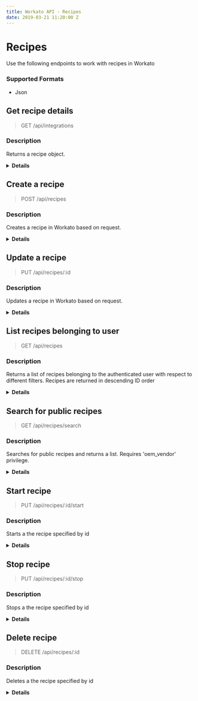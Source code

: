 ```yaml
---
title: Workato API - Recipes
date: 2019-03-21 11:20:00 Z
---
```


# Recipes
Use the following endpoints to work with recipes in Workato

### Supported Formats
* Json

## Get recipe details

> GET /api/integrations 

### Description
Returns a recipe object.

<details> <summary><b>Details</b></summary>

### Parameters
<table class="unchanged rich-diff-level-one" text-align ="center">
  <thead>
    <tr>
        <th width='20%'>Parameter name</th>
        <th width='80%'>Description</th>
    </tr>
  </thead>
  <tbody>
  <tr>
    <td width =200 > <b>id</b> <br>required</td>
    <td> 
    Recipe ID 
    <br>
    <b>Validations:</b> <br>
    <ul>
    <li>Must be number</li>
    </ul>
    </td>
  </tr>
  </tbody>
</table>

### Responses
<table class="unchanged rich-diff-level-one" text-align ="center">
  <thead>
    <tr>
        <th width='20%'>Code</th>
        <th width='80%'>Description</th>
    </tr>
  </thead>
  <tbody>
  <tr>
    <td width =200 > <kbd>200</kbd> </td>
    <td> Success </td>
  </tr>
  <tr>
    <td width =200 > <kbd>401</kbd> </td>
    <td> Unauthorized </td>
  </tr>
  <tr>
    <td width =200 > <kbd>404</kbd> </td>
    <td> Not found </td>
  </tr>
  <tr>
    <td width =200 > <kbd>500</kbd> </td>
    <td> Server error </td>
  </tr>
  </tbody>
</table>

### Examples

#### Success: 200
```json
GET /api/recipes/48
200
{
  "id": 48,
  "user_id": 36,
  "name": "Recipe 48",
  "created_at": "2015-05-26T22:53:36.904Z",
  "updated_at": "2015-05-26T22:53:36.904Z",
  "copy_count": 1,
  "trigger_application": "custom_adapter",
  "action_applications": [
    "custom_adapter"
  ],
  "applications": [
    "custom_adapter"
  ],
  "description": "Recipe description 48",
  "parameters_schema": [
    {
      "label": "Status",
      "name": "status",
      "type": "string",
      "control_type": "text",
      "hint": "new/completed etc"
    }
  ],
  "running": false,
  "job_succeeded_count": 0,
  "job_failed_count": 0,
  "last_run_at": null,
  "config": [
    {
      "keyword": "application",
      "provider": "custom_adapter",
      "name": "custom_adapter",
      "account_id": 7
    }
  ],
  "author_name": "Test User36"
}
```

#### Not found: 404
```json
GET /api/recipes/100500
404
{
  "message": "Not found"
}
```

</details>

## Create a recipe

> POST /api/recipes 

### Description
Creates a recipe in Workato based on request.

<details> <summary><b>Details</b></summary>

### Parameters
<table class="unchanged rich-diff-level-one" text-align ="center">
  <thead>
    <tr>
        <th width='20%'>Parameter name</th>
        <th width='80%'>Description</th>
    </tr>
  </thead>
  <tbody>
  <tr>
    <td width =200 > <b>recipe</b> <br>optional</td>
    <td> 
    <b>Validations:</b> <br>
    <ul>
    <li>Must be a hash</li>
    </ul>
    </td>
  </tr>
  <tr>
    <td width =200 > <b>recipe[name]</b> <br>optional</td>
    <td> 
    Name of the recipe
    <br>
    <b>Validations:</b> <br>
    <ul>
    <li>Must be a string</li>
    </ul>
    </td>
  </tr>
  <tr>
    <td width =200 > <b>recipe[code]</b> <br>optional</td>
    <td> 
    JSON string representing the recipe lines
    <br>
    <b>Validations:</b> <br>
    <ul>
    <li>Must be a string</li>
    </ul>
    </td>
  </tr>
  <tr>
    <td width =200 > <b>recipe[config]</b> <br>optional</td>
    <td> 
    JSON string representing the connection lines
    <br>
    <b>Validations:</b> <br>
    <ul>
    <li>Must be a string</li>
    </ul>
    </td>
  </tr>
  </tbody>
</table>

### Responses
<table class="unchanged rich-diff-level-one" text-align ="center">
  <thead>
    <tr>
        <th width='20%'>Code</th>
        <th width='80%'>Description</th>
    </tr>
  </thead>
  <tbody>
  <tr>
    <td width =200 > <kbd>200</kbd> </td>
    <td> Success </td>
  </tr>
  <tr>
    <td width =200 > <kbd>401</kbd> </td>
    <td> Unauthorized </td>
  </tr>
  <tr>
    <td width =200 > <kbd>500</kbd> </td>
    <td> Server error </td>
  </tr>
  </tbody>
</table>

### Examples

#### Success: 200
```json
POST /api/recipes
{
  "name": "Send mail",
  "code": "{\"number\":0,\"provider\":\"clock\",\"name\":\"timer\",\"as\":\"timer\",\"keyword\":\"trigger\",\"dynamicPickListSelection\":{},\"toggleCfg\":{},\"input\":{\"interval\":\"5\",\"start_at\":\"\"},\"block\":[{\"number\":1,\"provider\":\"email\",\"name\":\"send_mail\",\"as\":\"send_mail\",\"keyword\":\"action\",\"dynamicPickListSelection\":{},\"toggleCfg\":{},\"input\":{},\"uuid\":\"cd865246-ece7-4188-845e-33d021664be3\"}],\"uuid\":\"c4b0778d-5a23-4c52-a5bb-4a99ae5d25ae\"}",
  "config": "[{\"keyword\":\"application\",\"name\":\"clock\",\"provider\":\"clock\"},{\"keyword\":\"application\",\"name\":\"email\",\"provider\":\"email\"}]"
}
200
{
  "success": true,
  "id": 116
}
```

</details>

## Update a recipe

> PUT /api/recipes/:id 

### Description
Updates a recipe in Workato based on request.

<details> <summary><b>Details</b></summary>

### Parameters
<table class="unchanged rich-diff-level-one" text-align ="center">
  <thead>
    <tr>
        <th width='20%'>Parameter name</th>
        <th width='80%'>Description</th>
    </tr>
  </thead>
  <tbody>
  <tr>
    <td width =200 > <b>id</b> <br>required</td>
    <td> 
    Recipe ID
    <br>
    <b>Validations:</b> <br>
    <ul>
    <li>Must be a number</li>
    </ul>
    </td>
  </tr>
  <tr>
    <td width =200 > <b>recipe</b> <br>optional</td>
    <td> 
    <b>Validations:</b> <br>
    <ul>
    <li>Must be a Hash</li>
    </ul>
    </td>
  </tr>
    <tr>
    <td width =200 > <b>recipe[name]</b> <br>optional</td>
    <td> 
    Name of the recipe
    <br>
    <b>Validations:</b> <br>
    <ul>
    <li>Must be a string</li>
    </ul>
    </td>
  </tr>
  <tr>
    <td width =200 > <b>recipe[code]</b> <br>optional</td>
    <td> 
    JSON string representing the recipe lines
    <br>
    <b>Validations:</b> <br>
    <ul>
    <li>Must be a string</li>
    </ul>
    </td>
  </tr>
  <tr>
    <td width =200 > <b>recipe[config]</b> <br>optional</td>
    <td> 
    JSON string representing the connection lines
    <br>
    <b>Validations:</b> <br>
    <ul>
    <li>Must be a string</li>
    </ul>
    </td>
  </tr>
  </tbody>
</table>

### Responses
<table class="unchanged rich-diff-level-one" text-align ="center">
  <thead>
    <tr>
        <th width='20%'>Code</th>
        <th width='80%'>Description</th>
    </tr>
  </thead>
  <tbody>
  <tr>
    <td width =200 > <kbd>200</kbd> </td>
    <td> Success </td>
  </tr>
  <tr>
    <td width =200 > <kbd>401</kbd> </td>
    <td> Unauthorized </td>
  </tr>
  <tr>
    <td width =200 > <kbd>404</kbd> </td>
    <td> Not found </td>
  </tr>
  <tr>
    <td width =200 > <kbd>500</kbd> </td>
    <td> Server error </td>
  </tr>
  </tbody>
</table>

### Examples

#### Success: 200
```json
PUT /api/recipes/1
{
  "name": "Send mail",
  "code": "{\"number\":0,\"provider\":\"clock\",\"name\":\"timer\",\"as\":\"timer\",\"keyword\":\"trigger\",\"dynamicPickListSelection\":{},\"toggleCfg\":{},\"input\":{\"interval\":\"5\",\"start_at\":\"\"},\"block\":[{\"number\":1,\"provider\":\"email\",\"name\":\"send_mail\",\"as\":\"send_mail\",\"keyword\":\"action\",\"dynamicPickListSelection\":{},\"toggleCfg\":{},\"input\":{},\"uuid\":\"cd865246-ece7-4188-845e-33d021664be3\"}],\"uuid\":\"c4b0778d-5a23-4c52-a5bb-4a99ae5d25ae\"}",
  "config": "[{\"keyword\":\"application\",\"name\":\"clock\",\"provider\":\"clock\"},{\"keyword\":\"application\",\"name\":\"email\",\"provider\":\"email\"}]"
}
200
{
  "success": true
}
```

```json
PUT /api/recipes/2

200
{
  "success": false,
  "errors": {
    "running": [
      "can't modify running recipe"
    ]
  }
}
```

</details>

## List recipes belonging to user

> GET /api/recipes 

### Description
Returns a list of recipes belonging to the authenticated user with respect to different filters. Recipes are returned in descending ID order

<details> <summary><b>Details</b></summary>

### Parameters
<table class="unchanged rich-diff-level-one" text-align ="center">
  <thead>
    <tr>
        <th width='20%'>Parameter name</th>
        <th width='80%'>Description</th>
    </tr>
  </thead>
  <tbody>
  <tr>
    <td width =200 > <b>adapter_names_any</b> <br>optional</td>
    <td> 
    List of adapters names. Resulting recipes should use at least one of given adapters
    <b>Validations:</b> <br>
    <ul>
    <li>Must be a string</li>
    </ul>
    </td>
  </tr>
  <tr>
    <td width =200 > <b>adapter_names_all</b> <br>optional</td>
    <td> 
    List of adapters names. Resulting recipes should use all of given adapters
    <br>
    <b>Validations:</b> <br>
    <ul>
    <li>Must be a String</li>
    </ul>
    </td>
  </tr>
    <tr>
    <td width =200 > <b>active</b> <br>optional</td>
    <td> 
    Is flow runnig. 'true' - running, 'false' - stopped, all recipes otherwise
    <br>
    <b>Validations:</b> <br>
    <ul>
    <li>Must be a string</li>
    </ul>
    </td>
  </tr>
  <tr>
    <td width =200 > <b>since_id</b> <br>optional</td>
    <td> 
    Find recipes with ID less than given
    <br>
    <b>Validations:</b> <br>
    <ul>
    <li>Must be a number</li>
    </ul>
    </td>
  </tr>
  <tr>
    <td width =200 > <b>order</b> <br>optional</td>
    <td> 
    Set ordering method or default if blank. Possible options: activity
    <br>
    <b>Validations:</b> <br>
    <ul>
    <li>Must be a string</li>
    </ul>
    </td>
  </tr>
  </tbody>
</table>

### Responses
<table class="unchanged rich-diff-level-one" text-align ="center">
  <thead>
    <tr>
        <th width='20%'>Code</th>
        <th width='80%'>Description</th>
    </tr>
  </thead>
  <tbody>
  <tr>
    <td width =200 > <kbd>200</kbd> </td>
    <td> Success </td>
  </tr>
  <tr>
    <td width =200 > <kbd>401</kbd> </td>
    <td> Unauthorized </td>
  </tr>
  <tr>
    <td width =200 > <kbd>500</kbd> </td>
    <td> Server error </td>
  </tr>
  </tbody>
</table>

### Examples

#### Success: 200
```json
GET /api/recipes?active=false
200
{
  "items": [
    {
      "id": 10,
      "user_id": 15,
      "name": "Recipe 10",
      "created_at": "2015-05-26T22:53:34.626Z",
      "updated_at": "2015-05-26T22:53:34.626Z",
      "copy_count": 1,
      "trigger_application": null,
      "action_applications": [],
      "applications": [],
      "description": "Recipe description 10",
      "parameters_schema": [],
      "running": false,
      "job_succeeded_count": 1,
      "job_failed_count": 0,
      "last_run_at": null,
      "config": []
    },
    {
      "id": 8,
      "user_id": 15,
      "name": "Recipe 8",
      "created_at": "2015-05-26T22:53:34.577Z",
      "updated_at": "2015-05-26T22:53:34.577Z",
      "copy_count": 1,
      "trigger_application": null,
      "action_applications": [
        "custom_adapter"
      ],
      "applications": [
        "custom_adapter"
      ],
      "description": "Recipe description 8",
      "parameters_schema": [],
      "running": false,
      "job_succeeded_count": 1,
      "job_failed_count": 0,
      "last_run_at": null,
      "config": []
    }
  ]
}
```

```json
GET /api/recipes?per_page=2
200
{
  "items": [
    {
      "id": 14,
      "user_id": 17,
      "name": "Recipe 14",
      "created_at": "2015-05-26T22:53:34.895Z",
      "updated_at": "2015-05-26T22:53:34.895Z",
      "copy_count": 1,
      "trigger_application": null,
      "action_applications": [],
      "applications": [],
      "description": "Recipe description 14",
      "parameters_schema": [],
      "running": false,
      "job_succeeded_count": 1,
      "job_failed_count": 0,
      "last_run_at": null,
      "config": []
    },
    {
      "id": 13,
      "user_id": 17,
      "name": "Recipe 13",
      "created_at": "2015-05-26T22:53:34.872Z",
      "updated_at": "2015-05-26T22:53:34.872Z",
      "copy_count": 1,
      "trigger_application": null,
      "action_applications": [
        "custom_adapter",
        "custom_adapter1"
      ],
      "applications": [
        "custom_adapter",
        "custom_adapter1"
      ],
      "description": "Recipe description 13",
      "parameters_schema": [],
      "running": true,
      "job_succeeded_count": 11,
      "job_failed_count": 3,
      "last_run_at": "2015-05-26T22:43:34.864Z",
      "config": []
    }
  ]
}
```

```json
GET /api/recipes?adapter_names_any=custom_adapter
200
{
  "items": [
    {
      "id": 17,
      "user_id": 19,
      "name": "Recipe 17",
      "created_at": "2015-05-26T22:53:35.130Z",
      "updated_at": "2015-05-26T22:53:35.130Z",
      "copy_count": 1,
      "trigger_application": null,
      "action_applications": [
        "custom_adapter",
        "custom_adapter1"
      ],
      "applications": [
        "custom_adapter",
        "custom_adapter1"
      ],
      "description": "Recipe description 17",
      "parameters_schema": [],
      "running": true,
      "job_succeeded_count": 15,
      "job_failed_count": 3,
      "last_run_at": "2015-05-26T22:43:35.120Z",
      "config": []
    },
    {
      "id": 16,
      "user_id": 19,
      "name": "Recipe 16",
      "created_at": "2015-05-26T22:53:35.101Z",
      "updated_at": "2015-05-26T22:53:35.101Z",
      "copy_count": 1,
      "trigger_application": null,
      "action_applications": [
        "custom_adapter"
      ],
      "applications": [
        "custom_adapter"
      ],
      "description": "Recipe description 16",
      "parameters_schema": [],
      "running": false,
      "job_succeeded_count": 1,
      "job_failed_count": 0,
      "last_run_at": null,
      "config": []
    }
  ]
}
```

```json
GET /api/recipes?per_page=2&since_id=22
200
{
  "items": [
    {
      "id": 21,
      "user_id": 21,
      "name": "Recipe 21",
      "created_at": "2015-05-26T22:53:35.363Z",
      "updated_at": "2015-05-26T22:53:35.363Z",
      "copy_count": 1,
      "trigger_application": null,
      "action_applications": [
        "custom_adapter",
        "custom_adapter1"
      ],
      "applications": [
        "custom_adapter",
        "custom_adapter1"
      ],
      "description": "Recipe description 21",
      "parameters_schema": [],
      "running": true,
      "job_succeeded_count": 20,
      "job_failed_count": 3,
      "last_run_at": "2015-05-26T22:43:35.353Z",
      "config": []
    },
    {
      "id": 20,
      "user_id": 21,
      "name": "Recipe 20",
      "created_at": "2015-05-26T22:53:35.337Z",
      "updated_at": "2015-05-26T22:53:35.337Z",
      "copy_count": 1,
      "trigger_application": null,
      "action_applications": [
        "custom_adapter"
      ],
      "applications": [
        "custom_adapter"
      ],
      "description": "Recipe description 20",
      "parameters_schema": [],
      "running": false,
      "job_succeeded_count": 1,
      "job_failed_count": 0,
      "last_run_at": null,
      "config": []
    }
  ]
}
```

```json
GET /api/recipes
200
{
  "items": [
    {
      "id": 26,
      "user_id": 23,
      "name": "Recipe 26",
      "created_at": "2015-05-26T22:53:35.615Z",
      "updated_at": "2015-05-26T22:53:35.615Z",
      "copy_count": 1,
      "trigger_application": null,
      "action_applications": [],
      "applications": [],
      "description": "Recipe description 26",
      "parameters_schema": [],
      "running": false,
      "job_succeeded_count": 1,
      "job_failed_count": 0,
      "last_run_at": null,
      "config": []
    },
    {
      "id": 25,
      "user_id": 23,
      "name": "Recipe 25",
      "created_at": "2015-05-26T22:53:35.591Z",
      "updated_at": "2015-05-26T22:53:35.591Z",
      "copy_count": 1,
      "trigger_application": null,
      "action_applications": [
        "custom_adapter",
        "custom_adapter1"
      ],
      "applications": [
        "custom_adapter",
        "custom_adapter1"
      ],
      "description": "Recipe description 25",
      "parameters_schema": [],
      "running": true,
      "job_succeeded_count": 17,
      "job_failed_count": 4,
      "last_run_at": "2015-05-26T22:43:35.581Z",
      "config": []
    },
    {
      "id": 24,
      "user_id": 23,
      "name": "Recipe 24",
      "created_at": "2015-05-26T22:53:35.565Z",
      "updated_at": "2015-05-26T22:53:35.565Z",
      "copy_count": 1,
      "trigger_application": null,
      "action_applications": [
        "custom_adapter"
      ],
      "applications": [
        "custom_adapter"
      ],
      "description": "Recipe description 24",
      "parameters_schema": [],
      "running": false,
      "job_succeeded_count": 1,
      "job_failed_count": 0,
      "last_run_at": null,
      "config": []
    }
  ]
}
```

```json
GET /api/recipes?adapter_names_all=custom_adapter%2Ccustom_adapter1
200
{
  "items": [
    {
      "id": 29,
      "user_id": 25,
      "name": "Recipe 29",
      "created_at": "2015-05-26T22:53:35.802Z",
      "updated_at": "2015-05-26T22:53:35.802Z",
      "copy_count": 1,
      "trigger_application": null,
      "action_applications": [
        "custom_adapter",
        "custom_adapter1"
      ],
      "applications": [
        "custom_adapter",
        "custom_adapter1"
      ],
      "description": "Recipe description 29",
      "parameters_schema": [],
      "running": true,
      "job_succeeded_count": 16,
      "job_failed_count": 2,
      "last_run_at": "2015-05-26T22:43:35.793Z",
      "config": []
    }
  ]
}
```

```json
GET /api/recipes?active=true
200
{
  "items": [
    {
      "id": 33,
      "user_id": 27,
      "name": "Recipe 33",
      "created_at": "2015-05-26T22:53:36.011Z",
      "updated_at": "2015-05-26T22:53:36.011Z",
      "copy_count": 1,
      "trigger_application": null,
      "action_applications": [
        "custom_adapter",
        "custom_adapter1"
      ],
      "applications": [
        "custom_adapter",
        "custom_adapter1"
      ],
      "description": "Recipe description 33",
      "parameters_schema": [],
      "running": true,
      "job_succeeded_count": 10,
      "job_failed_count": 1,
      "last_run_at": "2015-05-26T22:43:36.002Z",
      "config": []
    }
  ]
}
```

```json
GET /api/recipes?page=2&per_page=2
200
{
  "items": [
    {
      "id": 36,
      "user_id": 29,
      "name": "Recipe 36",
      "created_at": "2015-05-26T22:53:36.197Z",
      "updated_at": "2015-05-26T22:53:36.197Z",
      "copy_count": 1,
      "trigger_application": null,
      "action_applications": [
        "custom_adapter"
      ],
      "applications": [
        "custom_adapter"
      ],
      "description": "Recipe description 36",
      "parameters_schema": [],
      "running": false,
      "job_succeeded_count": 1,
      "job_failed_count": 0,
      "last_run_at": null,
      "config": []
    }
  ]
}
```

```json
GET /api/recipes?order=activity
200
{
  "items": [
    {
      "id": 41,
      "user_id": 31,
      "name": "Recipe 41",
      "created_at": "2015-05-26T22:53:36.446Z",
      "updated_at": "2015-05-26T22:53:36.446Z",
      "copy_count": 1,
      "trigger_application": null,
      "action_applications": [
        "custom_adapter",
        "custom_adapter1"
      ],
      "applications": [
        "custom_adapter",
        "custom_adapter1"
      ],
      "description": "Recipe description 41",
      "parameters_schema": [],
      "running": true,
      "job_succeeded_count": 18,
      "job_failed_count": 3,
      "last_run_at": "2015-05-26T22:43:36.437Z",
      "config": []
    },
    {
      "id": 42,
      "user_id": 31,
      "name": "Recipe 42",
      "created_at": "2015-05-26T22:53:36.469Z",
      "updated_at": "2015-05-26T22:53:36.469Z",
      "copy_count": 1,
      "trigger_application": null,
      "action_applications": [],
      "applications": [],
      "description": "Recipe description 42",
      "parameters_schema": [],
      "running": false,
      "job_succeeded_count": 1,
      "job_failed_count": 0,
      "last_run_at": null,
      "config": []
    },
    {
      "id": 40,
      "user_id": 31,
      "name": "Recipe 40",
      "created_at": "2015-05-26T22:53:36.420Z",
      "updated_at": "2015-05-26T22:53:36.420Z",
      "copy_count": 1,
      "trigger_application": null,
      "action_applications": [
        "custom_adapter"
      ],
      "applications": [
        "custom_adapter"
      ],
      "description": "Recipe description 40",
      "parameters_schema": [],
      "running": false,
      "job_succeeded_count": 1,
      "job_failed_count": 0,
      "last_run_at": null,
      "config": []
    }
  ]
}
```

</details>

## Search for public recipes

> GET /api/recipes/search 

### Description
Searches for public recipes and returns a list. Requires 'oem_vendor' privilege.

<details> <summary><b>Details</b></summary>

### Parameters
<table class="unchanged rich-diff-level-one" text-align ="center">
  <thead>
    <tr>
        <th width='20%'>Parameter name</th>
        <th width='80%'>Description</th>
    </tr>
  </thead>
  <tbody>
  <tr>
    <td width =200 > <b>applications</b> <br>optional</td>
    <td> 
    Comma separated connector identifiers(e.g: salesforce,service_now). Resulting recipes should use at least one of given connectors
    <br>
    <b>Validations:</b> <br>
    <ul>
    <li>Must be a string</li>
    </ul>
    </td>
  </tr>
  <tr>
    <td width =200 > <b>term</b> <br>optional</td>
    <td> 
    Search term
    <br>
    <b>Validations:</b> <br>
    <ul>
    <li>Must be a String</li>
    </ul>
    </td>
  </tr>
    <tr>
    <td width =200 > <b>boost_owned</b> <br>optional</td>
    <td> 
    Give higher priority to recipes in your account. Defaults to 'false'
    <br>
    <b>Validations:</b> <br>
    <ul>
    <li>Must be a string</li>
    </ul>
    </td>
  </tr>
  <tr>
    <td width =200 > <b>page</b> <br>optional</td>
    <td> 
    Page number. Defaults to 0
    <br>
    <b>Validations:</b> <br>
    <ul>
    <li>Must be a number</li>
    </ul>
    </td>
  </tr>
  <tr>
    <td width =200 > <b>per_page</b> <br>optional</td>
    <td> 
    Page size. Defaults to 20, max 20
    <br>
    <b>Validations:</b> <br>
    <ul>
    <li>Must be a number</li>
    </ul>
    </td>
  </tr>
  </tbody>
</table>

### Responses
<table class="unchanged rich-diff-level-one" text-align ="center">
  <thead>
    <tr>
        <th width='20%'>Code</th>
        <th width='80%'>Description</th>
    </tr>
  </thead>
  <tbody>
  <tr>
    <td width =200 > <kbd>200</kbd> </td>
    <td> Success </td>
  </tr>
  <tr>
    <td width =200 > <kbd>401</kbd> </td>
    <td> Unauthorized </td>
  </tr>
  <tr>
    <td width =200 > <kbd>500</kbd> </td>
    <td> Server error </td>
  </tr>
  </tbody>
</table>

### Examples

#### Success: 200
```json
GET /api/recipes/search?page=2&per_page=3
200
{
  "items": [
    {
      "id": 59,
      "user_id": 50,
      "name": "Recipe 58",
      "created_at": "2015-05-26T22:53:39.032Z",
      "updated_at": "2015-05-26T22:53:39.032Z",
      "copy_count": 1,
      "trigger_application": null,
      "action_applications": [
        "custom_adapter"
      ],
      "applications": [
        "custom_adapter"
      ],
      "description": "Recipe description 58",
      "parameters_schema": []
    }
  ]
}
```

```json
GET /api/recipes/search?per_page=2&since_id=66
200
{
  "items": [
    {
      "id": 65,
      "user_id": 53,
      "name": "Recipe 64",
      "created_at": "2015-05-26T22:53:39.363Z",
      "updated_at": "2015-05-26T22:53:39.363Z",
      "copy_count": 17,
      "trigger_application": null,
      "action_applications": [
        "custom_adapter",
        "custom_adapter1"
      ],
      "applications": [
        "custom_adapter",
        "custom_adapter1"
      ],
      "description": "Recipe description 64",
      "parameters_schema": []
    },
    {
      "id": 64,
      "user_id": 53,
      "name": "Recipe 63",
      "created_at": "2015-05-26T22:53:39.337Z",
      "updated_at": "2015-05-26T22:53:39.337Z",
      "copy_count": 1,
      "trigger_application": null,
      "action_applications": [
        "custom_adapter"
      ],
      "applications": [
        "custom_adapter"
      ],
      "description": "Recipe description 63",
      "parameters_schema": []
    }
  ]
}
```

```json
GET /api/recipes/search?adapter_names_any=custom_adapter%2Ccustom_adapter1
200
{
  "items": [
    {
      "id": 70,
      "user_id": 56,
      "name": "Recipe 69",
      "created_at": "2015-05-26T22:53:39.648Z",
      "updated_at": "2015-05-26T22:53:39.648Z",
      "copy_count": 17,
      "trigger_application": null,
      "action_applications": [
        "custom_adapter",
        "custom_adapter1"
      ],
      "applications": [
        "custom_adapter",
        "custom_adapter1"
      ],
      "description": "Recipe description 69",
      "parameters_schema": []
    },
    {
      "id": 71,
      "user_id": 56,
      "name": "Recipe 70",
      "created_at": "2015-05-26T22:53:39.674Z",
      "updated_at": "2015-05-26T22:53:39.674Z",
      "copy_count": 1,
      "trigger_application": null,
      "action_applications": [
        "custom_adapter",
        "custom_adapter1"
      ],
      "applications": [
        "custom_adapter",
        "custom_adapter1"
      ],
      "description": "Recipe description 70",
      "parameters_schema": []
    },
    {
      "id": 69,
      "user_id": 56,
      "name": "Recipe 68",
      "created_at": "2015-05-26T22:53:39.623Z",
      "updated_at": "2015-05-26T22:53:39.623Z",
      "copy_count": 1,
      "trigger_application": null,
      "action_applications": [
        "custom_adapter"
      ],
      "applications": [
        "custom_adapter"
      ],
      "description": "Recipe description 68",
      "parameters_schema": []
    }
  ]
}
```

```json
GET /api/recipes/search?user_id=60
200
{
  "items": [
    {
      "id": 77,
      "user_id": 60,
      "name": "Recipe 76",
      "created_at": "2015-05-26T22:53:40.001Z",
      "updated_at": "2015-05-26T22:53:40.001Z",
      "copy_count": 1,
      "trigger_application": null,
      "action_applications": [],
      "applications": [],
      "description": "Recipe description 76",
      "parameters_schema": []
    }
  ]
}
```

```json
GET /api/recipes/search
200
{
  "items": [
    {
      "id": 80,
      "user_id": 62,
      "name": "Recipe 79",
      "created_at": "2015-05-26T22:53:40.261Z",
      "updated_at": "2015-05-26T22:53:40.261Z",
      "copy_count": 17,
      "trigger_application": null,
      "action_applications": [
        "custom_adapter",
        "custom_adapter1"
      ],
      "applications": [
        "custom_adapter",
        "custom_adapter1"
      ],
      "description": "Recipe description 79",
      "parameters_schema": []
    },
    {
      "id": 82,
      "user_id": 63,
      "name": "Recipe 81",
      "created_at": "2015-05-26T22:53:40.326Z",
      "updated_at": "2015-05-26T22:53:40.326Z",
      "copy_count": 1,
      "trigger_application": null,
      "action_applications": [],
      "applications": [],
      "description": "Recipe description 81",
      "parameters_schema": []
    },
    {
      "id": 81,
      "user_id": 62,
      "name": "Recipe 80",
      "created_at": "2015-05-26T22:53:40.292Z",
      "updated_at": "2015-05-26T22:53:40.292Z",
      "copy_count": 1,
      "trigger_application": null,
      "action_applications": [
        "custom_adapter",
        "custom_adapter1"
      ],
      "applications": [
        "custom_adapter",
        "custom_adapter1"
      ],
      "description": "Recipe description 80",
      "parameters_schema": []
    },
    {
      "id": 79,
      "user_id": 62,
      "name": "Recipe 78",
      "created_at": "2015-05-26T22:53:40.219Z",
      "updated_at": "2015-05-26T22:53:40.219Z",
      "copy_count": 1,
      "trigger_application": null,
      "action_applications": [
        "custom_adapter"
      ],
      "applications": [
        "custom_adapter"
      ],
      "description": "Recipe description 78",
      "parameters_schema": []
    }
  ]
}
```

```json
GET /api/recipes/search?adapter_names_all=custom_adapter%2Ccustom_adapter1
200
{
  "items": [
    {
      "id": 85,
      "user_id": 65,
      "name": "Recipe 84",
      "created_at": "2015-05-26T22:53:40.586Z",
      "updated_at": "2015-05-26T22:53:40.586Z",
      "copy_count": 17,
      "trigger_application": null,
      "action_applications": [
        "custom_adapter",
        "custom_adapter1"
      ],
      "applications": [
        "custom_adapter",
        "custom_adapter1"
      ],
      "description": "Recipe description 84",
      "parameters_schema": []
    },
    {
      "id": 86,
      "user_id": 65,
      "name": "Recipe 85",
      "created_at": "2015-05-26T22:53:40.617Z",
      "updated_at": "2015-05-26T22:53:40.617Z",
      "copy_count": 1,
      "trigger_application": null,
      "action_applications": [
        "custom_adapter",
        "custom_adapter1"
      ],
      "applications": [
        "custom_adapter",
        "custom_adapter1"
      ],
      "description": "Recipe description 85",
      "parameters_schema": []
    }
  ]
}
```

```json
GET /api/recipes/search?per_page=2
200
{
  "items": [
    {
      "id": 90,
      "user_id": 68,
      "name": "Recipe 89",
      "created_at": "2015-05-26T22:53:40.879Z",
      "updated_at": "2015-05-26T22:53:40.879Z",
      "copy_count": 17,
      "trigger_application": null,
      "action_applications": [
        "custom_adapter",
        "custom_adapter1"
      ],
      "applications": [
        "custom_adapter",
        "custom_adapter1"
      ],
      "description": "Recipe description 89",
      "parameters_schema": []
    },
    {
      "id": 92,
      "user_id": 69,
      "name": "Recipe 91",
      "created_at": "2015-05-26T22:53:40.937Z",
      "updated_at": "2015-05-26T22:53:40.937Z",
      "copy_count": 1,
      "trigger_application": null,
      "action_applications": [],
      "applications": [],
      "description": "Recipe description 91",
      "parameters_schema": []
    }
  ]
}
```

```json
GET /api/recipes/search?cloned_recipe_id=true
200
{
  "items": [
    {
      "id": 95,
      "user_id": 71,
      "name": "Recipe 94",
      "created_at": "2015-05-26T22:53:41.201Z",
      "updated_at": "2015-05-26T22:53:41.201Z",
      "copy_count": 17,
      "trigger_application": null,
      "action_applications": [
        "custom_adapter",
        "custom_adapter1"
      ],
      "applications": [
        "custom_adapter",
        "custom_adapter1"
      ],
      "description": "Recipe description 94",
      "parameters_schema": [],
      "cloned_recipe_id": null
    },
    {
      "id": 97,
      "user_id": 72,
      "name": "Recipe 96",
      "created_at": "2015-05-26T22:53:41.256Z",
      "updated_at": "2015-05-26T22:53:41.256Z",
      "copy_count": 1,
      "trigger_application": null,
      "action_applications": [],
      "applications": [],
      "description": "Recipe description 96",
      "parameters_schema": [],
      "cloned_recipe_id": null
    },
    {
      "id": 96,
      "user_id": 71,
      "name": "Recipe 95",
      "created_at": "2015-05-26T22:53:41.227Z",
      "updated_at": "2015-05-26T22:53:41.227Z",
      "copy_count": 1,
      "trigger_application": null,
      "action_applications": [
        "custom_adapter",
        "custom_adapter1"
      ],
      "applications": [
        "custom_adapter",
        "custom_adapter1"
      ],
      "description": "Recipe description 95",
      "parameters_schema": [],
      "cloned_recipe_id": null
    },
    {
      "id": 94,
      "user_id": 71,
      "name": "Recipe 93",
      "created_at": "2015-05-26T22:53:41.143Z",
      "updated_at": "2015-05-26T22:53:41.143Z",
      "copy_count": 1,
      "trigger_application": null,
      "action_applications": [
        "custom_adapter"
      ],
      "applications": [
        "custom_adapter"
      ],
      "description": "Recipe description 93",
      "parameters_schema": [],
      "cloned_recipe_id": 98
    }
  ]
}
```

```json
GET /api/recipes/search?adapter_names_any=custom_adapter%2Ccustom_adapter1&curated=true
200
{
  "items": [
    {
      "id": 100,
      "user_id": 74,
      "name": "Recipe 99",
      "created_at": "2015-05-26T22:53:41.477Z",
      "updated_at": "2015-05-26T22:53:41.477Z",
      "copy_count": 17,
      "trigger_application": null,
      "action_applications": [
        "custom_adapter",
        "custom_adapter1"
      ],
      "applications": [
        "custom_adapter",
        "custom_adapter1"
      ],
      "description": "Recipe description 99",
      "parameters_schema": []
    }
  ]
}
```

</details>

## Start recipe

> PUT /api/recipes/:id/start 

### Description
Starts a the recipe specified by id

<details> <summary><b>Details</b></summary>

### Parameters
<table class="unchanged rich-diff-level-one" text-align ="center">
  <thead>
    <tr>
        <th width='20%'>Parameter name</th>
        <th width='80%'>Description</th>
    </tr>
  </thead>
  <tbody>
  <tr>
    <td width =200 > <b>id</b> <br>required</td>
    <td> 
    Recipe ID
    <br>
    <b>Validations:</b> <br>
    <ul>
    <li>Must be a number</li>
    </ul>
    </td>
  </tr>
  </tbody>
</table>

### Responses
<table class="unchanged rich-diff-level-one" text-align ="center">
  <thead>
    <tr>
        <th width='20%'>Code</th>
        <th width='80%'>Description</th>
    </tr>
  </thead>
  <tbody>
  <tr>
    <td width =200 > <kbd>200</kbd> </td>
    <td> Success </td>
  </tr>
  <tr>
    <td width =200 > <kbd>401</kbd> </td>
    <td> Unauthorized </td>
  </tr>
  <tr>
    <td width =200 > <kbd>404</kbd> </td>
    <td> Not found </td>
  </tr>
  <tr>
    <td width =200 > <kbd>500</kbd> </td>
    <td> Server error </td>
  </tr>
  </tbody>
</table>

### Examples

#### Success: 200
```json
PUT /api/recipes/109/start
200
{
  "success": true
}
```

```json
PUT /api/recipes/111/start
200
{
  "success": false,
  "code_errors": [
    [
      0,
      [
        [
          "id",
          null,
          "can't be blank"
        ]
      ]
    ]
  ],
  "config_errors": []
}
```

```json
PUT /api/recipes/112/start
200
{
  "success": true
}
```

```json
PUT /api/recipes/114/start
404
{
  "message": "Not found"
}
```

</details>

## Stop recipe

> PUT /api/recipes/:id/stop  

### Description
Stops a the recipe specified by id

<details> <summary><b>Details</b></summary>

### Parameters
<table class="unchanged rich-diff-level-one" text-align ="center">
  <thead>
    <tr>
        <th width='20%'>Parameter name</th>
        <th width='80%'>Description</th>
    </tr>
  </thead>
  <tbody>
  <tr>
    <td width =200 > <b>id</b> <br>required</td>
    <td> 
    Recipe ID
    <br>
    <b>Validations:</b> <br>
    <ul>
    <li>Must be a number</li>
    </ul>
    </td>
  </tr>
  </tbody>
</table>

### Responses
<table class="unchanged rich-diff-level-one" text-align ="center">
  <thead>
    <tr>
        <th width='20%'>Code</th>
        <th width='80%'>Description</th>
    </tr>
  </thead>
  <tbody>
  <tr>
    <td width =200 > <kbd>200</kbd> </td>
    <td> Success </td>
  </tr>
  <tr>
    <td width =200 > <kbd>401</kbd> </td>
    <td> Unauthorized </td>
  </tr>
  <tr>
    <td width =200 > <kbd>404</kbd> </td>
    <td> Not found </td>
  </tr>
  <tr>
    <td width =200 > <kbd>500</kbd> </td>
    <td> Server error </td>
  </tr>
  </tbody>
</table>

### Examples

#### Success: 200
```json
PUT /api/recipes/57/stop
200
{
  "success": true
}
```

```json
PUT /api/recipes/58/stop
404
{
  "message": "Not found"
}
```

</details>

## Delete recipe

> DELETE /api/recipes/:id 

### Description
Deletes a the recipe specified by id

<details> <summary><b>Details</b></summary>

### Parameters
<table class="unchanged rich-diff-level-one" text-align ="center">
  <thead>
    <tr>
        <th width='20%'>Parameter name</th>
        <th width='80%'>Description</th>
    </tr>
  </thead>
  <tbody>
  <tr>
    <td width =200 > <b>id</b> <br>required</td>
    <td> 
    Recipe ID
    <br>
    <b>Validations:</b> <br>
    <ul>
    <li>Must be a number</li>
    </ul>
    </td>
  </tr>
  </tbody>
</table>

### Responses
<table class="unchanged rich-diff-level-one" text-align ="center">
  <thead>
    <tr>
        <th width='20%'>Code</th>
        <th width='80%'>Description</th>
    </tr>
  </thead>
  <tbody>
  <tr>
    <td width =200 > <kbd>200</kbd> </td>
    <td> Success </td>
  </tr>
  <tr>
    <td width =200 > <kbd>401</kbd> </td>
    <td> Unauthorized </td>
  </tr>
  <tr>
    <td width =200 > <kbd>404</kbd> </td>
    <td> Not found </td>
  </tr>
  <tr>
    <td width =200 > <kbd>500</kbd> </td>
    <td> Server error </td>
  </tr>
  </tbody>
</table>

### Examples

#### Success: 200
```json
DELETE /api/recipes/1
200
{
  "success": true
}
```

```json
DELETE /api/recipes/3
404
{
  "message": "Not found"
}
```

</details>
